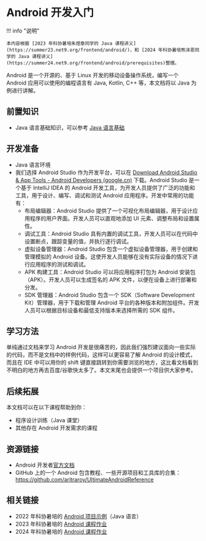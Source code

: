 # Android 开发入门

!!! info "说明"

    本内容根据 [2023 年科协暑培朱煜章同学的 Java 课程讲义](https://summer23.net9.org/frontend/android/)，和 [2024 年科协暑培熊泽恩同学的 Java 课程讲义](https://summer24.net9.org/frontend/android/prerequisites)整理。

Android 是一个开源的、基于 Linux 开发的移动设备操作系统，编写一个 Android 应用可以使用的编程语言有 Java, Kotlin, C++ 等，本文档将以 Java 为例进行讲解。

## 前置知识

- Java 语言基础知识，可以参考 [Java 语言基础](../../languages/java/index.md)

## 开发准备

- Java 语言环境
- 我们选择 Android Studio 作为开发平台，可以在 [Download Android Studio & App Tools - Android Developers (google.cn)](https://developer.android.google.cn/studio/) 下载。Android Studio 是一个基于 IntelliJ IDEA 的 Android 开发工具，为开发人员提供了广泛的功能和工具，用于设计、编写、调试和测试 Android 应用程序。开发中常用的功能有：
  - 布局编辑器：Android Studio 提供了一个可视化布局编辑器，用于设计应用程序的用户界面。开发人员可以直观地添加 UI 元素、调整布局和设置属性。
  - 调试工具：Android Studio 具有内置的调试工具，开发人员可以在代码中设置断点，跟踪变量的值，并执行逐行调试。
  - 虚拟设备管理器：Android Studio 包含一个虚拟设备管理器，用于创建和管理模拟的 Android 设备。这使开发人员能够在没有实际设备的情况下进行应用程序的测试和调试。
  - APK 构建工具：Android Studio 可以将应用程序打包为 Android 安装包（APK）。开发人员可以生成签名的 APK 文件，以便在设备上进行部署和分发。
  - SDK 管理器：Android Studio 包含一个 SDK（Software Development Kit）管理器，用于下载和管理 Android 平台的各种版本和附加组件。开发人员可以根据目标设备和最低支持版本来选择所需的 SDK 组件。

## 学习方法

单纯通过文档来学习 Android 开发是很痛苦的，因此我们强烈建议面向一些实际的代码，而不是文档中的样例代码，这样可以更容易了解 Android 的设计模式，而且在 IDE 中可以用你的 shift 键直接跳转到你需要浏览的地方，这比看文档看到不明白的地方再去百度/谷歌快太多了。本文末尾也会提供一个项目供大家参考。

## 后续拓展

本文档可以在以下课程帮助到你：

- 程序设计训练（Java 课堂）
- 其他存在 Android 开发需求的课程

## 资源链接

- Android 开发者[官方文档](https://developer.android.google.cn/docs)
- GitHub 上的一个 Android 包含教程、一些开源项目和工具库的合集：https://github.com/aritraroy/UltimateAndroidReference

## 相关链接

- 2022 年科协暑培的 [Android 项目示例](https://github.com/xsun2001/simple-tree-hole-android)（Java 语言）
- 2023 年科协暑培的 [Android 课程作业](https://github.com/sast-summer-training-2023/sast2023-java-and-android)
- 2024 年科协暑培的 [Android 课程作业](https://github.com/sast-summer-training-2024/sast2024-android)
